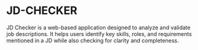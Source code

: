 # JD-CHECKER
JD Checker is a web-based application designed to analyze and validate job descriptions. It helps users identify key skills, roles, and requirements mentioned in a JD while also checking for clarity and completeness.
